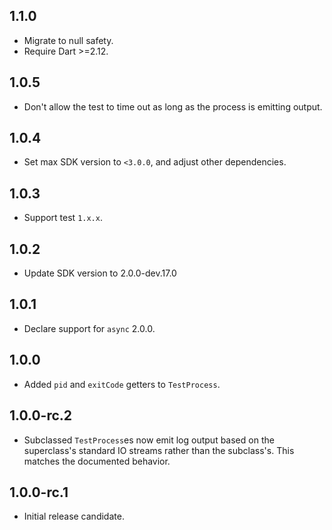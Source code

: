 ## 1.1.0

* Migrate to null safety.
* Require Dart >=2.12.

## 1.0.5

* Don't allow the test to time out as long as the process is emitting output.

## 1.0.4

* Set max SDK version to `<3.0.0`, and adjust other dependencies.

## 1.0.3

* Support test `1.x.x`.

## 1.0.2

* Update SDK version to 2.0.0-dev.17.0

## 1.0.1

* Declare support for `async` 2.0.0.

## 1.0.0

* Added `pid` and `exitCode` getters to `TestProcess`.

## 1.0.0-rc.2

* Subclassed `TestProcess`es now emit log output based on the superclass's
  standard IO streams rather than the subclass's. This matches the documented
  behavior.

## 1.0.0-rc.1

* Initial release candidate.
